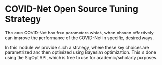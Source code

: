 # COVID-Net Open Source Tuning Strategy

The core COVID-Net has free parameters which, when chosen effectively can improve the performance of the COVID-Net in specific, desired ways. 

In this module we provide such a strategy, where these key choices are parametrized and then optimized using Bayesian optimization.  This is done using the SigOpt API, which is free to use for academic/scholarly purposes.

